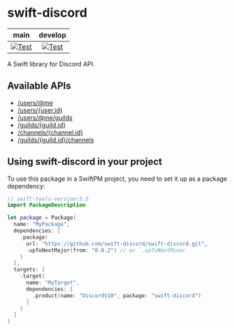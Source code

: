 # swift-discord

| **main** | **develop** |
|:---:|:---:|
| [![Test](https://github.com/swift-discord/swift-discord/actions/workflows/test.yml/badge.svg?branch=main)](https://github.com/swift-discord/swift-discord/actions/workflows/test.yml) | [![Test](https://github.com/swift-discord/swift-discord/actions/workflows/test.yml/badge.svg?branch=develop)](https://github.com/swift-discord/swift-discord/actions/workflows/test.yml) |

A Swift library for Discord API.

## Available APIs

- [/users/@me](Sources/DiscordV10/User+API.swift#L15-L24)
- [/users/{user.id}](Sources/DiscordV10/User+API.swift#L28-L35)
- [/users/@me/guilds](Sources/DiscordV10/Guild+API.swift#L15-L24)
- [/guilds/{guild.id}](Sources/DiscordV10/Guild+API.swift#L28-L35)
- [/channels/{channel.id}](Sources/DiscordV10/Channel+API.swift#L15-L22)
- [/guilds/{guild.id}/channels](Sources/DiscordV10/Channel+API.swift#L26-L35)

## Using **swift-discord** in your project

To use this package in a SwiftPM project, you need to set it up as a package dependency:

```swift
// swift-tools-version:5.5
import PackageDescription

let package = Package(
  name: "MyPackage",
  dependencies: [
    .package(
      url: "https://github.com/swift-discord/swift-discord.git", 
      .upToNextMajor(from: "0.0.2") // or `.upToNextMinor
    )
  ],
  targets: [
    .target(
      name: "MyTarget",
      dependencies: [
        .product(name: "DiscordV10", package: "swift-discord")
      ]
    )
  ]
)
```
